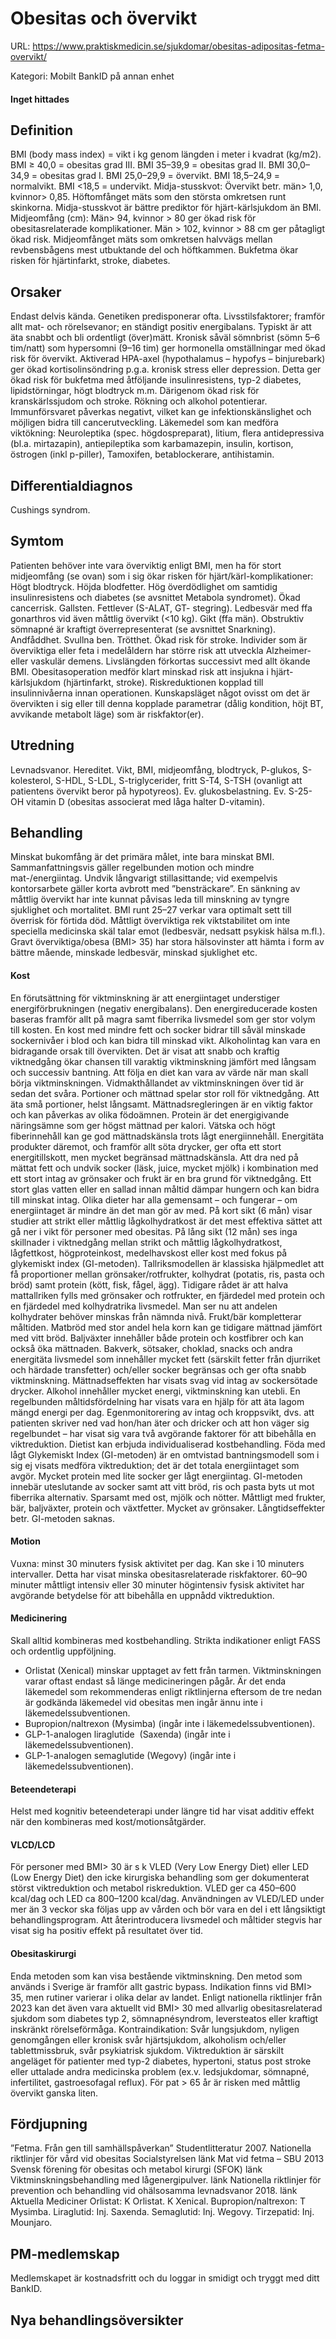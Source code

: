 # Obesitas och övervikt

URL: https://www.praktiskmedicin.se/sjukdomar/obesitas-adipositas-fetma-overvikt/



Kategori: Mobilt BankID på annan enhet

#### Inget hittades

## Definition

BMI (body mass index) = vikt i kg genom längden i meter i kvadrat (kg/m2).
BMI ≥ 40,0 = obesitas grad III. BMI 35–39,9 = obesitas grad II. BMI 30,0–34,9 = obesitas grad I. BMI 25,0–29,9 = övervikt. BMI 18,5–24,9 = normalvikt. BMI <18,5 = undervikt.
Midja-stusskvot: Övervikt betr. män> 1,0, kvinnor> 0,85. Höftomfånget mäts som den största omkretsen runt skinkorna. Midja-stusskvot är bättre prediktor för hjärt-kärlsjukdom än BMI.
Midjeomfång (cm): Män> 94, kvinnor > 80 ger ökad risk för obesitasrelaterade komplikationer. Män > 102, kvinnor > 88 cm ger påtagligt ökad risk. Midjeomfånget mäts som omkretsen halvvägs mellan revbensbågens mest utbuktande del och höftkammen. Bukfetma ökar risken för hjärtinfarkt, stroke, diabetes.

## Orsaker

Endast delvis kända. Genetiken predisponerar ofta. Livsstilsfaktorer; framför allt mat- och rörelsevanor; en ständigt positiv energibalans. Typiskt är att äta snabbt och bli ordentligt (över)mätt. Kronisk såväl sömnbrist (sömn 5–6 tim/natt) som hypersomni (9–16 tim) ger hormonella omställningar med ökad risk för övervikt. Aktiverad HPA-axel (hypothalamus – hypofys – binjurebark) ger ökad kortisolinsöndring p.g.a. kronisk stress eller depression. Detta ger ökad risk för bukfetma med åtföljande insulinresistens, typ-2 diabetes, lipidstörningar, högt blodtryck m.m. Därigenom ökad risk för kranskärlssjudom och stroke. Rökning och alkohol potentierar. Immunförsvaret påverkas negativt, vilket kan ge infektionskänslighet och möjligen bidra till cancerutveckling.
Läkemedel som kan medföra viktökning: Neuroleptika (spec. högdospreparat), litium, flera antidepressiva (bl.a. mirtazapin), antiepileptika som karbamazepin, insulin, kortison, östrogen (inkl p-piller), Tamoxifen, betablockerare, antihistamin.

## Differentialdiagnos

Cushings syndrom.

## Symtom

Patienten behöver inte vara överviktig enligt BMI, men ha för stort midjeomfång (se ovan) som i sig ökar risken för hjärt/kärl-komplikationer:
Högt blodtryck. Höjda blodfetter. Hög överdödlighet om samtidig insulinresistens och diabetes (se avsnittet Metabola syndromet). Ökad cancerrisk. Gallsten. Fettlever (S-ALAT, GT- stegring). Ledbesvär med ffa gonarthros vid även måttlig övervikt (<10 kg). Gikt (ffa män). Obstruktiv sömnapné är kraftigt överrepresenterat (se avsnittet Snarkning). Andfåddhet. Svullna ben. Trötthet. Ökad risk för stroke. Individer som är överviktiga eller feta i medelåldern har större risk att utveckla Alzheimer- eller vaskulär demens. Livslängden förkortas successivt med allt ökande BMI. Obesitasoperation medför klart minskad risk att insjukna i hjärt-kärlsjukdom (hjärtinfarkt, stroke). Riskreduktionen kopplad till insulinnivåerna innan operationen. Kunskapsläget något ovisst om det är övervikten i sig eller till denna kopplade parametrar (dålig kondition, höjt BT, avvikande metabolt läge) som är riskfaktor(er).

## Utredning

Levnadsvanor. Hereditet. Vikt, BMI, midjeomfång, blodtryck, P-glukos, S-kolesterol, S-HDL, S-LDL, S-triglycerider, fritt S-T4, S-TSH (ovanligt att patientens övervikt beror på hypotyreos). Ev. glukosbelastning. Ev. S-25-OH vitamin D (obesitas associerat med låga halter D-vitamin).

## Behandling

Minskat bukomfång är det primära målet, inte bara minskat BMI.
Sammanfattningsvis gäller regelbunden motion och mindre mat-/energiintag. Undvik långvarigt stillasittande; vid exempelvis kontorsarbete gäller korta avbrott med ”bensträckare”.
En sänkning av måttlig övervikt har inte kunnat påvisas leda till minskning av tyngre sjuklighet och mortalitet. BMI runt 25–27 verkar vara optimalt sett till överrisk för förtida död. Måttligt överviktiga rek viktstabilitet om inte speciella medicinska skäl talar emot (ledbesvär, nedsatt psykisk hälsa m.fl.). Gravt överviktiga/obesa (BMI> 35) har stora hälsovinster att hämta i form av bättre mående, minskade ledbesvär, minskad sjuklighet etc.

#### Kost

En förutsättning för viktminskning är att energiintaget understiger energiförbrukningen (negativ energibalans). Den energireducerade kosten baseras framför allt på magra samt fiberrika livsmedel som ger stor volym till kosten.
En kost med mindre fett och socker bidrar till såväl minskade sockernivåer i blod och kan bidra till minskad vikt. Alkoholintag kan vara en bidragande orsak till övervikten. Det är visat att snabb och kraftig viktnedgång ökar chansen till varaktig viktminskning jämfört med långsam och successiv bantning. Att följa en diet kan vara av värde när man skall börja viktminskningen. Vidmakthållandet av viktminskningen över tid är sedan det svåra.
Portioner och mättnad spelar stor roll för viktnedgång. Att äta små portioner, helst långsamt. Mättnadsregleringen är en viktig faktor och kan påverkas av olika födoämnen. Protein är det energigivande näringsämne som ger högst mättnad per kalori. Vätska och högt fiberinnehåll kan ge god mättnadskänsla trots lågt energiinnehåll. Energitäta produkter däremot, och framför allt söta drycker, ger ofta ett stort energitillskott, men mycket begränsad mättnadskänsla. Att dra ned på mättat fett och undvik socker (läsk, juice, mycket mjölk) i kombination med ett stort intag av grönsaker och frukt är en bra grund för viktnedgång. Ett stort glas vatten eller en sallad innan måltid dämpar hungern och kan bidra till minskat intag.
Olika dieter har alla gemensamt – och fungerar – om energiintaget är mindre än det man gör av med. På kort sikt (6 mån) visar studier att strikt eller måttlig lågkolhydratkost är det mest effektiva sättet att gå ner i vikt för personer med obesitas. På lång sikt (12 mån) ses inga skillnader i viktnedgång mellan strikt och måttlig lågkolhydratkost, lågfettkost, högproteinkost, medelhavskost eller kost med fokus på glykemiskt index (GI-metoden).
Tallriksmodellen är klassiska hjälpmedlet att få proportioner mellan grönsaker/rotfrukter, kolhydrat (potatis, ris, pasta och bröd) samt protein (kött, fisk, fågel, ägg). Tidigare rådet är att halva mattallriken fylls med grönsaker och rotfrukter, en fjärdedel med protein och en fjärdedel med kolhydratrika livsmedel. Man ser nu att andelen kolhydrater behöver minskas från nämnda nivå. Frukt/bär kompletterar måltiden. Matbröd med stor andel hela korn kan ge tidigare mättnad jämfört med vitt bröd. Baljväxter innehåller både protein och kostfibrer och kan också öka mättnaden.
Bakverk, sötsaker, choklad, snacks och andra energitäta livsmedel som innehåller mycket fett (särskilt fetter från djurriket och härdade transfetter) och/eller socker begränsas och ger ofta snabb viktminskning. Mättnadseffekten har visats svag vid intag av sockersötade drycker. Alkohol innehåller mycket energi, viktminskning kan utebli.
En regelbunden måltidsfördelning har visats vara en hjälp för att äta lagom mängd energi per dag. Egenmonitorering av intag och kroppsvikt, dvs. att patienten skriver ned vad hon/han äter och dricker och att hon väger sig regelbundet – har visat sig vara två avgörande faktorer för att bibehålla en viktreduktion. Dietist kan erbjuda individualiserad kostbehandling.
Föda med lågt Glykemiskt Index (GI-metoden) är en omtvistad bantningsmodell som i sig ej visats medföra viktreduktion; det är det totala energiintaget som avgör. Mycket protein med lite socker ger lågt energiintag.
GI-metoden innebär uteslutande av socker samt att vitt bröd, ris och pasta byts ut mot fiberrika alternativ. Sparsamt med ost, mjölk och nötter. Måttligt med frukter, bär, baljväxter, protein och växtfetter. Mycket av grönsaker. Långtidseffekter betr. GI-metoden saknas.

#### Motion

Vuxna: minst 30 minuters fysisk aktivitet per dag. Kan ske i 10 minuters intervaller. Detta har visat minska obesitasrelaterade riskfaktorer. 60–90 minuter måttligt intensiv eller 30 minuter högintensiv fysisk aktivitet har avgörande betydelse för att bibehålla en uppnådd viktreduktion.

#### Medicinering

Skall alltid kombineras med kostbehandling. Strikta indikationer enligt FASS och ordentlig uppföljning.
- Orlistat (Xenical) minskar upptaget av fett från tarmen. Viktminskningen varar oftast endast så länge medicineringen pågår. Är det enda läkemedel som rekommenderas enligt riktlinjerna eftersom de tre nedan är godkända läkemedel vid obesitas men ingår ännu inte i läkemedelssubventionen.
- Bupropion/naltrexon (Mysimba) (ingår inte i läkemedelssubventionen).
- GLP-1-analogen liraglutide  (Saxenda) (ingår inte i läkemedelssubventionen).
- GLP-1-analogen semaglutide (Wegovy) (ingår inte i läkemedelssubventionen).

#### Beteendeterapi

Helst med kognitiv beteendeterapi under längre tid har visat additiv effekt när den kombineras med kost/motionsåtgärder.

#### VLCD/LCD

För personer med BMI> 30 är s k VLED (Very Low Energy Diet) eller LED (Low Energy Diet) den icke kirurgiska behandling som ger dokumenterat störst viktreduktion och metabol riskreduktion. VLED ger ca 450–600 kcal/dag och LED ca 800–1200 kcal/dag. Användningen av VLED/LED under mer än 3 veckor ska följas upp av vården och bör vara en del i ett långsiktigt behandlingsprogram. Att återintroducera livsmedel och måltider stegvis har visat sig ha positiv effekt på resultatet över tid.

#### Obesitaskirurgi

Enda metoden som kan visa bestående viktminskning. Den metod som används i Sverige är framför allt gastric bypass. Indikation finns vid BMI> 35, men rutiner varierar i olika delar av landet. Enligt nationella riktlinjer från 2023 kan det även vara aktuellt vid BMI> 30 med allvarlig obesitasrelaterad sjukdom som diabetes typ 2, sömnapnésyndrom, leversteatos eller kraftigt inskränkt rörelseförmåga.
Kontraindikation: Svår lungsjukdom, nyligen genomgången eller kronisk svår hjärtsjukdom, alkoholism och/eller tablettmissbruk, svår psykiatrisk sjukdom.
Viktreduktion är särskilt angeläget för patienter med typ-2 diabetes, hypertoni, status post stroke eller uttalade andra medicinska problem (ex.v. ledsjukdomar, sömnapné, infertilitet, gastroesofagal reflux). För pat > 65 år är risken med måttlig övervikt ganska liten.

## Fördjupning

”Fetma. Från gen till samhällspåverkan” Studentlitteratur 2007.
Nationella riktlinjer för vård vid obesitas Socialstyrelsen länk
Mat vid fetma – SBU 2013
Svensk förening för obesitas och metabol kirurgi (SFOK) länk
Viktminskningsbehandling med lågenergipulver. länk
Nationella riktlinjer för prevention och behandling vid ohälsosamma levnadsvanor 2018. länk
Aktuella Mediciner
Orlistat: K Orlistat. K Xenical.
Bupropion/naltrexon: T Mysimba.
Liraglutid: Inj. Saxenda.
Semaglutid: Inj. Wegovy.
Tirzepatid: Inj. Mounjaro.

## PM-medlemskap

Medlemskapet är kostnadsfritt och du loggar in smidigt och tryggt med ditt BankID.

## Nya behandlingsöversikter

